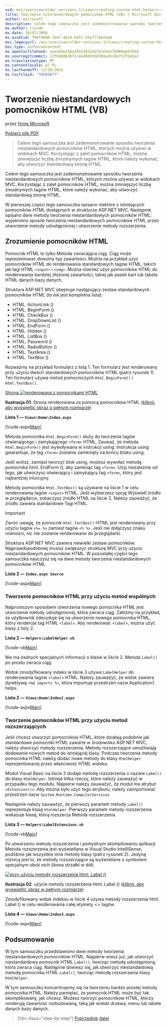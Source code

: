 ```yaml
---
uid: mvc/overview/older-versions-1/views/creating-custom-html-helpers-vb
title: Tworzenie niestandardowych pomocników HTML (VB) | Microsoft Docs
author: microsoft
description: Celem tego samouczka jest zademonstrowanie sposobu tworzenia niestandardowych pomocników HTML, których można używać w widokach MVC. Dzięki wykorzystaniu pomocnika HTML...
ms.author: riande
ms.date: 10/07/2008
ms.assetid: f96f4800-19ef-44c0-b457-55e777eb5de8
msc.legacyurl: /mvc/overview/older-versions-1/views/creating-custom-html-helpers-vb
msc.type: authoredcontent
ms.openlocfilehash: aaeadde258a2855343a5bfb1e5ee76000e04f6bd
ms.sourcegitcommit: 22fbd8863672c4ad6693b8388ad5c8e753fb41a2
ms.translationtype: MT
ms.contentlocale: pl-PL
ms.lasthandoff: 11/28/2019
ms.locfileid: "74593877"
---
```

# <a name="creating-custom-html-helpers-vb"></a>Tworzenie niestandardowych pomocników HTML (VB)

przez [firmę Microsoft](https://github.com/microsoft)

[Pobierz plik PDF](https://download.microsoft.com/download/1/1/f/11f721aa-d749-4ed7-bb89-a681b68894e6/ASPNET_MVC_Tutorial_9_VB.pdf)

> Celem tego samouczka jest zademonstrowanie sposobu tworzenia niestandardowych pomocników HTML, których można używać w widokach MVC. Korzystając z zalet pomocników HTML, można zmniejszyć liczbę żmudnymych tagów HTML, które należy wykonać, aby utworzyć standardową stronę HTML.

Celem tego samouczka jest zademonstrowanie sposobu tworzenia niestandardowych pomocników HTML, których można używać w widokach MVC. Korzystając z zalet pomocników HTML, można zmniejszyć liczbę żmudnymych tagów HTML, które należy wykonać, aby utworzyć standardową stronę HTML.

W pierwszej części tego samouczka opisano niektóre z istniejących pomocników HTML dostępnych w strukturze ASP.NET MVC. Następnie opisano dwie metody tworzenia niestandardowych pomocników HTML: wyjaśniono sposób tworzenia niestandardowych pomocników HTML przez utworzenie metody udostępnionej i utworzenie metody rozszerzenia.

## <a name="understanding-html-helpers"></a>Zrozumienie pomocników HTML

Pomocnik HTML to tylko Metoda zwracająca ciąg. Ciąg może reprezentować dowolny typ zawartości. Można na przykład użyć pomocników HTML do renderowania standardowych tagów HTML, takich jak tagi HTML `<input>` i `<img>`. Można również użyć pomocników HTML do renderowania bardziej złożonej zawartości, takiej jak pasek kart lub tabela HTML danych bazy danych.

Struktura ASP.NET MVC obejmuje następujący zestaw standardowych pomocników HTML (to nie jest kompletna lista):

- HTML. ActionLink ()
- HTML. BeginForm ()
- HTML. CheckBox ()
- HTML. DropDownList ()
- HTML. EndForm ()
- HTML. Hidden ()
- HTML. ListBox ()
- HTML. Password ()
- HTML. RadioButton ()
- HTML. TextArea ()
- HTML. TextBox ()

Rozważmy na przykład formularz z listą 1. Ten formularz jest renderowany przy użyciu dwóch standardowych pomocników HTML (patrz rysunek 1). Ten formularz używa metod pomocniczych `Html.BeginForm()` i `Html.TextBox()`.

[Strona ![renderowana z pomocnikami HTML](creating-custom-html-helpers-vb/_static/image2.png)](creating-custom-html-helpers-vb/_static/image1.png)

**Ilustracja 01**: Strona renderowana za pomocą pomocników HTML ([kliknij, aby wyświetlić obraz o pełnym rozmiarze](creating-custom-html-helpers-vb/_static/image3.png))

**Lista 1 — `Views\Home\Index.aspx`**

[!code-aspx[Main](creating-custom-html-helpers-vb/samples/sample1.aspx)]

Metoda pomocnika `Html.BeginForm()` służy do tworzenia tagów otwierającego i zamykającego `<form>` HTML. Zauważ, że metoda `Html.BeginForm()` jest wywoływana w instrukcji using. Instrukcja using gwarantuje, że tag `<form>` zostanie zamknięty na końcu bloku using.

Jeśli wolisz, zamiast tworzyć blok using, możesz wywołać metodę pomocnika html. EndForm (), aby zamknąć tag `<form>`. Użyj niezależnie od tego, jak utworzysz otwierający i zamykający tag `<form>`, który jest najbardziej intuicyjny.

Metody pomocnika `Html.TextBox()` są używane na liście 1 w celu renderowania tagów `<input>` HTML. Jeśli wybierzesz opcję Wyświetl źródło w przeglądarce, zobaczysz źródło HTML na liście 2. Należy zauważyć, że źródło zawiera standardowe Tagi HTML.

> [!IMPORTANT]
> Zwróć uwagę, że pomocnik `Html.TextBox()`-HTML jest renderowany przy użyciu tagów `<%= %>` zamiast tagów `<% %>`. Jeśli nie dołączysz znaku równości, nic nie zostanie renderowane do przeglądarki.

Struktura ASP.NET MVC zawiera niewielki zestaw pomocników. Najprawdopodobniej musisz zwiększyć strukturę MVC przy użyciu niestandardowych pomocników HTML. W pozostałej części tego samouczka nauczysz się na dwie metody tworzenia niestandardowych pomocników HTML.

**Lista 2 — `Index.aspx Source`**

[!code-aspx[Main](creating-custom-html-helpers-vb/samples/sample2.aspx)]

### <a name="creating-html-helpers-with-shared-methods"></a>Tworzenie pomocników HTML przy użyciu metod wspólnych

Najprostszym sposobem utworzenia nowego pomocnika HTML jest utworzenie metody udostępnionej, która zwraca ciąg. Załóżmy na przykład, że użytkownik zdecyduje się na utworzenie nowego pomocnika HTML, który renderuje tag HTML `<label>`. Aby renderować `<label>`, można użyć klasy z listy 2.

**Lista 2 — `Helpers\LabelHelper.vb`**

[!code-vb[Main](creating-custom-html-helpers-vb/samples/sample3.vb)]

Nie ma żadnych specjalnych informacji o klasie w liście 2. Metoda `Label()` po prostu zwraca ciąg.

Widok zmodyfikowany indeks w liście 3 używa `LabelHelper` do renderowania tagów `<label>` HTML. Należy zauważyć, że widok zawiera dyrektywę `<%@ imports %>`, która importuje przestrzeń nazw Application1. helps.

**Lista 2 — `Views\Home\Index2.aspx`**

[!code-aspx[Main](creating-custom-html-helpers-vb/samples/sample4.aspx)]

### <a name="creating-html-helpers-with-extension-methods"></a>Tworzenie pomocników HTML przy użyciu metod rozszerzających

Jeśli chcesz utworzyć pomocników HTML, które działają podobnie jak standardowe pomocniki HTML zawarte w środowisku ASP.NET MVC, należy utworzyć metody rozszerzenia. Metody rozszerzające umożliwiają dodawanie nowych metod do istniejącej klasy. Podczas tworzenia metody pomocnika HTML należy dodać nowe metody do klasy `HtmlHelper` reprezentowanej przez właściwość HTML widoku.

Moduł Visual Basic na liście 3 dodaje metodę rozszerzenia o nazwie `Label()` do klasy `HtmlHelper`. Istnieje kilka rzeczy, które należy zauważyć w przypadku tego modułu. Najpierw należy zauważyć, że moduł ma atrybut `<Extension()>`. Aby można było użyć tego atrybutu, należy zaimportować przestrzeń nazw `System.Runtime.CompilerServices`

Następnie należy zauważyć, że pierwszy parametr metody `Label()` reprezentuje klasę `HtmlHelper`. Pierwszy parametr metody rozszerzenia wskazuje klasę, którą rozszerza Metoda rozszerzenia.

**Lista 3 — `Helpers\LabelExtensions.vb`**

[!code-vb[Main](creating-custom-html-helpers-vb/samples/sample5.vb)]

Po utworzeniu metody rozszerzenia i pomyślnym skompilowaniu aplikacji Metoda rozszerzenia jest wyświetlana w Visual Studio IntelliSense, podobnie jak wszystkie inne metody klasy (patrz rysunek 2). Jedyną różnicą jest to, że metody rozszerzające są wyświetlane z symbolem specjalnym obok nich (ikona strzałki w dół).

[![przy użyciu metody rozszerzenia html. Label ()](creating-custom-html-helpers-vb/_static/image5.png)](creating-custom-html-helpers-vb/_static/image4.png)

**Ilustracja 02**. użycie metody rozszerzenia html. Label () ([kliknij, aby wyświetlić obraz w pełnym rozmiarze](creating-custom-html-helpers-vb/_static/image6.png))

Zmodyfikowany widok indeksu w liście 4 używa metody rozszerzenia html. Label () w celu renderowania całej etykiety &lt;&gt; tagów.

**Lista 4 — `Views\Home\Index3.aspx`**

[!code-aspx[Main](creating-custom-html-helpers-vb/samples/sample6.aspx)]

## <a name="summary"></a>Podsumowanie

W tym samouczku przedstawiono dwie metody tworzenia niestandardowych pomocników HTML. Najpierw wiesz już, jak utworzyć niestandardowy pomocnik HTML `Label()`, tworząc metodę udostępnioną, która zwraca ciąg. Następnie dowiesz się, jak utworzyć niestandardową metodę pomocnika HTML `Label()`, tworząc metodę rozszerzenia klasy `HtmlHelper`.

W tym samouczku koncentrujemy się na tworzeniu bardzo prostej metody pomocnika HTML. Należy pamiętać, że pomocnik HTML może być tak skomplikowany, jak chcesz. Możesz tworzyć pomocników HTML, którzy renderują zawartość rozbudowaną, taką jak widoki drzewa, menu lub tabele danych bazy danych.

> [!div class="step-by-step"]
> [Poprzednie](asp-net-mvc-views-overview-vb.md)
> [dalej](using-the-tagbuilder-class-to-build-html-helpers-vb.md)
